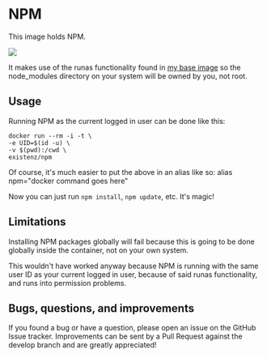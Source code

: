 # NPM

This image holds NPM.

[![](https://badge.imagelayers.io/existenz/npm:latest.svg)](https://imagelayers.io/?images=existenz/npm:latest 'Get your own badge on imagelayers.io')

It makes use of the runas functionality found in [my base image](https://hub.docker.com/r/existenz/base/) so the node_modules directory on your system will be owned by you, not root.

## Usage

Running NPM as the current logged in user can be done like this:

```
docker run --rm -i -t \
-e UID=$(id -u) \
-v $(pwd):/cwd \
existenz/npm
```

Of course, it's much easier to put the above in an alias like so: alias npm="docker command goes here"

Now you can just run `npm install`, `npm update`, etc. It's magic!

## Limitations

Installing NPM packages globally will fail because this is going to be done globally inside the container, not on your own system.

This wouldn't have worked anyway because NPM is running with the same user ID as your current logged in user, because of said runas functionality, and runs into permission problems.

## Bugs, questions, and improvements

If you found a bug or have a question, please open an issue on the GitHub Issue tracker. Improvements can be sent by a Pull Request against the develop branch and are greatly appreciated!

